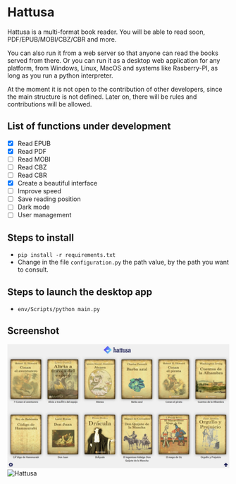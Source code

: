# Hattusa

Hattusa is a multi-format book reader.
You will be able to read soon, PDF/EPUB/MOBI/CBZ/CBR and more.

You can also run it from a web server so that anyone can read the books served from there. Or you can run it as a desktop web application for any platform, from Windows, Linux, MacOS and systems like Rasberry-PI, as long as you run a python interpreter.

At the moment it is not open to the contribution of other developers, since the main structure is not defined. Later on, there will be rules and contributions will be allowed.

## List of functions under development

- [X] Read EPUB
- [X] Read PDF
- [ ] Read MOBI
- [ ] Read CBZ
- [ ] Read CBR
- [X] Create a beautiful interface
- [ ] Improve speed
- [ ] Save reading position
- [ ] Dark mode
- [ ] User management

## Steps to install
* `pip install -r requirements.txt`
* Change in the file `configuration.py` the path value, by the path you want to consult.

## Steps to launch the desktop app
* `env/Scripts/python main.py`

## Screenshot
<img src="https://raw.githubusercontent.com/OwariStudios/Hattusa/main/screenshot01.jpeg?raw=true" alt="Hattusa"/>
<img src="https://raw.githubusercontent.com/OwariStudios/Hattusa/main/screenshot02.jpeg?raw=true" alt="Hattusa"/>
